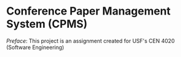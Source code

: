 # Conference Paper Management System (CPMS)

*Preface*: This project is an assignment created for USF's CEN 4020 (Software Engineering)

